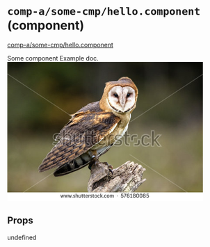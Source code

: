 `comp-a/some-cmp/hello.component` (component)
=============================================

[comp-a/some-cmp/hello.component](/src/comp-a/some-cmp/hello.component.jsx) 

Some component Example doc.
![Alt text](/doc/doc-files/stock-owl.jpg?raw=true "Title")

Props
-----

undefined